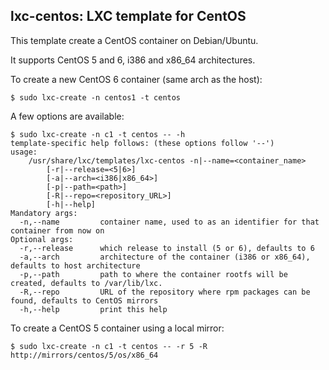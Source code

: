 ## lxc-centos: LXC template for CentOS

This template create a CentOS container on Debian/Ubuntu.

It supports CentOS 5 and 6, i386 and x86_64 architectures.

To create a new CentOS 6 container (same arch as the host):

`````
$ sudo lxc-create -n centos1 -t centos
`````

A few options are available:

`````
$ sudo lxc-create -n c1 -t centos -- -h
template-specific help follows: (these options follow '--')
usage:
    /usr/share/lxc/templates/lxc-centos -n|--name=<container_name>
        [-r|--release=<5|6>]
        [-a|--arch=<i386|x86_64>]
        [-p|--path=<path>]
        [-R|--repo=<repository_URL>]
        [-h|--help]
Mandatory args:
  -n,--name         container name, used to as an identifier for that container from now on
Optional args:
  -r,--release      which release to install (5 or 6), defaults to 6
  -a,--arch         architecture of the container (i386 or x86_64), defaults to host architecture
  -p,--path         path to where the container rootfs will be created, defaults to /var/lib/lxc.
  -R,--repo         URL of the repository where rpm packages can be found, defaults to CentOS mirrors
  -h,--help         print this help
`````

To create a CentOS 5 container using a local mirror:
`````
$ sudo lxc-create -n c1 -t centos -- -r 5 -R http://mirrors/centos/5/os/x86_64
`````
